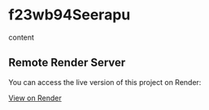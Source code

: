 # f23wb94Seerapu
content
## Remote Render Server

You can access the live version of this project on Render:

[View on Render](https://f23wb94seerapu.onrender.com)
